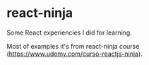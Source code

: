 # react-ninja

Some React experiencies I did for learning. 

Most of examples it's from react-ninja course (https://www.udemy.com/curso-reactjs-ninja).
